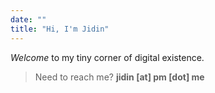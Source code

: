 ```yaml
---
date: ""
title: "Hi, I'm Jidin"
---
```

*Welcome* to my tiny corner of digital existence. 

> Need to reach me? **jidin [at] pm [dot] me**


